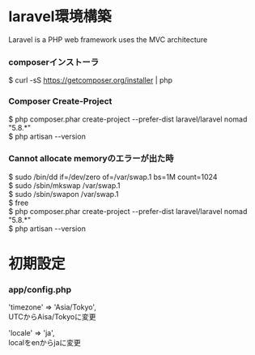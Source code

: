 # laravel環境構築
Laravel is a PHP web framework uses the MVC architecture
### composerインストーラ
$ curl -sS https://getcomposer.org/installer | php

### Composer Create-Project
$ php composer.phar create-project --prefer-dist laravel/laravel nomad "5.8.*"<br>
$ php artisan --version

### Cannot allocate memoryのエラーが出た時
$ sudo /bin/dd if=/dev/zero of=/var/swap.1 bs=1M count=1024<br>
$ sudo /sbin/mkswap /var/swap.1<br>
$ sudo /sbin/swapon /var/swap.1<br>
$ free<br>
$ php composer.phar create-project --prefer-dist laravel/laravel nomad "5.8.*"<br>
$ php artisan --version

# 初期設定
### app/config.php
'timezone' => 'Asia/Tokyo',<br>
UTCからAisa/Tokyoに変更<br>

'locale' => 'ja',<br>
localをenからjaに変更
